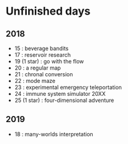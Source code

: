 # Unfinished days

## 2018

* 15 : beverage bandits
* 17 : reservoir research
* 19 (1 star) : go with the flow
* 20 : a regular map
* 21 : chronal conversion
* 22 : mode maze 
* 23 : experimental emergency teleportation
* 24 : immune system simulator 20XX
* 25 (1 star) : four-dimensional adventure

## 2019

* 18 : many-worlds interpretation

